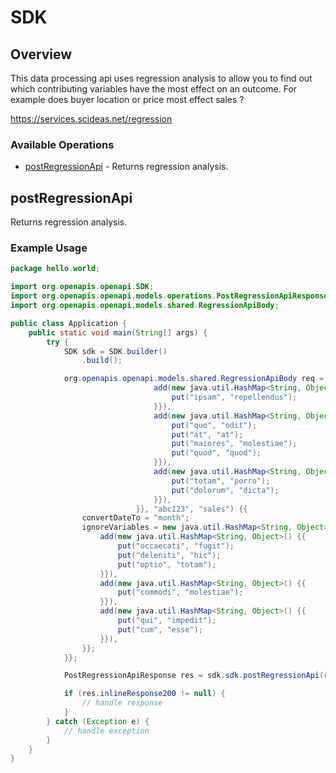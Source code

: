 # SDK

## Overview

This data processing api uses regression analysis to allow you to find out which contributing variables have the most effect on an outcome. For example does buyer location or price most effect sales ?

<https://services.scideas.net/regression>
### Available Operations

* [postRegressionApi](#postregressionapi) - Returns regression analysis.

## postRegressionApi

Returns regression analysis.

### Example Usage

```java
package hello.world;

import org.openapis.openapi.SDK;
import org.openapis.openapi.models.operations.PostRegressionApiResponse;
import org.openapis.openapi.models.shared.RegressionApiBody;

public class Application {
    public static void main(String[] args) {
        try {
            SDK sdk = SDK.builder()
                .build();

            org.openapis.openapi.models.shared.RegressionApiBody req = new RegressionApiBody(                new java.util.HashMap<String, Object>[]{{
                                add(new java.util.HashMap<String, Object>() {{
                                    put("ipsam", "repellendus");
                                }}),
                                add(new java.util.HashMap<String, Object>() {{
                                    put("quo", "odit");
                                    put("at", "at");
                                    put("maiores", "molestiae");
                                    put("quod", "quod");
                                }}),
                                add(new java.util.HashMap<String, Object>() {{
                                    put("totam", "porro");
                                    put("dolorum", "dicta");
                                }}),
                            }}, "abc123", "sales") {{
                convertDateTo = "month";
                ignoreVariables = new java.util.HashMap<String, Object>[]{{
                    add(new java.util.HashMap<String, Object>() {{
                        put("occaecati", "fugit");
                        put("deleniti", "hic");
                        put("optio", "totam");
                    }}),
                    add(new java.util.HashMap<String, Object>() {{
                        put("commodi", "molestiae");
                    }}),
                    add(new java.util.HashMap<String, Object>() {{
                        put("qui", "impedit");
                        put("cum", "esse");
                    }}),
                }};
            }};            

            PostRegressionApiResponse res = sdk.sdk.postRegressionApi(req);

            if (res.inlineResponse200 != null) {
                // handle response
            }
        } catch (Exception e) {
            // handle exception
        }
    }
}
```
